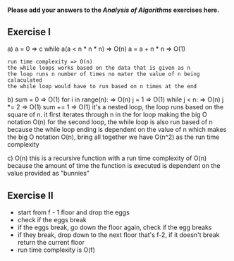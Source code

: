 #### Please add your answers to the ***Analysis of  Algorithms*** exercises here.

## Exercise I

a)  a = 0 =>  c
    while a(a < n * n * n) => O(n)
    a = a + n * n => O(1)
    
    run time complexity => O(n)
    the while loops works based on the data that is given as n
    the loop runs n number of times no mater the value of n being calaculated
    the while loop would have to run based on n times at the end

b) sum = 0 => O(1)
    for i in range(n): => O(n)
      j = 1 => O(1)
      while j < n: => O(n)
        j *= 2 => O(1)
        sum += 1 => O(1)
    it's a nested loop, the loop runs based on the square of n.
    it first iterates through n in the for loop making the big O notation O(n)
    for the second loop, the while loop is also run based of n because the while loop ending is dependent on the value of n
    which makes the big O notation O(n), bring all together we have O(n^2) as the run time complexity


c) O(n)
    this is a recursive function with a run time complexity of O(n)
    because the amount of time the function is executed is dependent on the value provided as "bunnies"

## Exercise II
 - start from f - 1 floor and drop the eggs
 - check if the eggs break
 - if the eggs break, go down the floor again, check if the egg breaks
 - if they break, drop down to the next floor that's f-2, if it doesn't break return the current floor
 - run time complexity is O(f)

